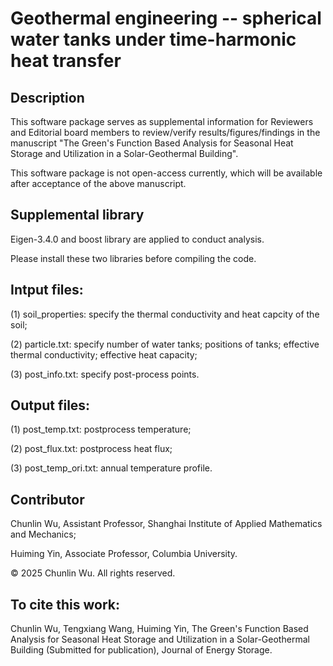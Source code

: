 # Geothermal engineering -- spherical water tanks under time-harmonic heat transfer

## Description
This software package serves as supplemental information for Reviewers and Editorial board members to review/verify results/figures/findings in the manuscript "The Green's Function Based Analysis for Seasonal Heat Storage and Utilization in a Solar-Geothermal Building". 

This software package is not open-access currently, which will be available after acceptance of the above manuscript. 

## Supplemental library
Eigen-3.4.0 and boost library are applied to conduct analysis. 

Please install these two libraries before compiling the code. 

## Intput files:
(1) soil_properties: specify the thermal conductivity and heat capcity of the soil;

(2) particle.txt: specify number of water tanks; positions of tanks; effective thermal conductivity; effective heat capacity; 

(3) post_info.txt: specify post-process points.

## Output files:
(1) post_temp.txt: postprocess temperature; 

(2) post_flux.txt: postprocess heat flux; 

(3) post_temp_ori.txt: annual temperature profile.

## Contributor

Chunlin Wu, Assistant Professor, Shanghai Institute of Applied Mathematics and Mechanics; 

Huiming Yin, Associate Professor, Columbia University. 

© 2025 Chunlin Wu. All rights reserved.  

## To cite this work:
Chunlin Wu, Tengxiang Wang, Huiming Yin, The Green's Function Based Analysis for Seasonal Heat Storage and Utilization in a Solar-Geothermal Building (Submitted for publication), Journal of Energy Storage. 
